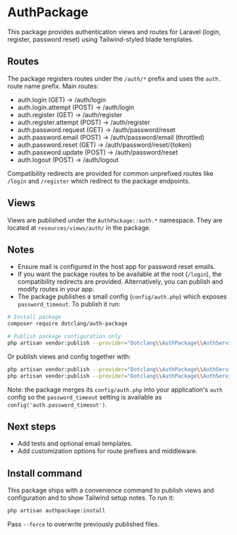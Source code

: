# AuthPackage

This package provides authentication views and routes for Laravel (login, register, password reset) using Tailwind-styled blade templates.

## Routes

The package registers routes under the `/auth/*` prefix and uses the `auth.` route name prefix. Main routes:

- auth.login (GET) -> /auth/login
- auth.login.attempt (POST) -> /auth/login
- auth.register (GET) -> /auth/register
- auth.register.attempt (POST) -> /auth/register
- auth.password.request (GET) -> /auth/password/reset
- auth.password.email (POST) -> /auth/password/email (throttled)
- auth.password.reset (GET) -> /auth/password/reset/{token}
- auth.password.update (POST) -> /auth/password/reset
- auth.logout (POST) -> /auth/logout

Compatibility redirects are provided for common unprefixed routes like `/login` and `/register` which redirect to the package endpoints.

## Views

Views are published under the `AuthPackage::auth.*` namespace. They are located at `resources/views/auth/` in the package.

## Notes

- Ensure mail is configured in the host app for password reset emails.
- If you want the package routes to be available at the root (`/login`), the compatibility redirects are provided. Alternatively, you can publish and modify routes in your app.
- The package publishes a small config (`config/auth.php`) which exposes `password_timeout`. To publish it run:

```bash
# Install package
composer require dotclang/auth-package
```

```bash
# Publish package configuration only
php artisan vendor:publish --provider="Dotclang\\AuthPackage\\AuthServiceProvider" --tag="auth-config"
```

Or publish views and config together with:

```bash
php artisan vendor:publish --provider="Dotclang\\AuthPackage\\AuthServiceProvider" --tag="views"
php artisan vendor:publish --provider="Dotclang\\AuthPackage\\AuthServiceProvider" --tag="auth-config"
```

Note: the package merges its `config/auth.php` into your application's `auth` config so the `password_timeout` setting is available as `config('auth.password_timeout')`.

## Next steps

- Add tests and optional email templates.
- Add customization options for route prefixes and middleware.

## Install command

This package ships with a convenience command to publish views and configuration and to show Tailwind setup notes. To run it:

```bash
php artisan authpackage:install
```

Pass `--force` to overwrite previously published files.
